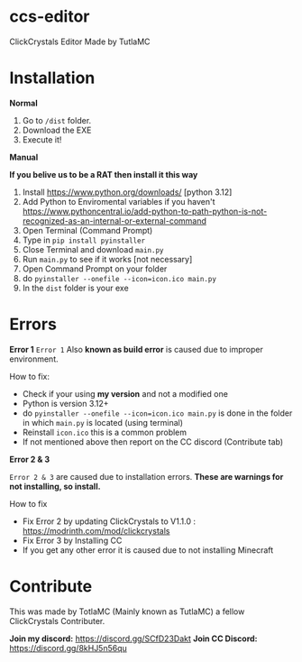 # ccs-editor
ClickCrystals Editor Made by TutlaMC

# Installation 

**Normal**
1. Go to `/dist` folder.
2. Download the EXE
3. Execute it!

**Manual**

__If you belive us to be a **RAT** then install it this way__

1. Install https://www.python.org/downloads/ [python 3.12]
2. Add Python to Enviromental variables if you haven't https://www.pythoncentral.io/add-python-to-path-python-is-not-recognized-as-an-internal-or-external-command 
3. Open Terminal (Command Prompt)
4. Type in `pip install pyinstaller`
5. Close Terminal and download `main.py`
6. Run `main.py` to see if it works [not necessary]
7. Open Command Prompt on your folder
8. do `pyinstaller --onefile --icon=icon.ico main.py`
9. In the `dist` folder is your exe

# Errors

**Error 1**
`Error 1` Also **known as build error** is caused due to improper environment. 

How to fix:

- Check if your using **my version** and not a modified one
- Python is version 3.12+
- do `pyinstaller --onefile --icon=icon.ico main.py` is done in the folder in which `main.py` is located (using terminal)
- Reinstall `icon.ico` this is a common problem
- If not mentioned above then report on the CC discord (Contribute tab)


**Error 2 & 3**

`Error 2 & 3` are caused due to installation errors. __These are warnings for not installing, so install.__

How to fix

- Fix Error 2 by updating ClickCrystals to V1.1.0 : https://modrinth.com/mod/clickcrystals
- Fix Error 3 by Installing CC
- If you get any other error it is caused due to not installing Minecraft


# Contribute

This was made by TotlaMC (Mainly known as TutlaMC) a fellow ClickCrystals Contributer.

**Join my discord:** https://discord.gg/SCfD23Dakt
**Join CC Discord:** https://discord.gg/8kHJ5n56qu

